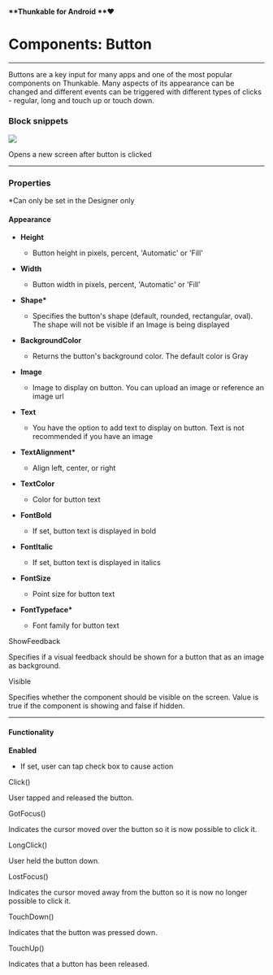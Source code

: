 #### **Thunkable for Android **❤

# Components: Button

---

Buttons are a key input for many apps and one of the most popular components on Thunkable. Many aspects of its appearance can be changed and different events can be triggered with different types of clicks - regular, long and touch up or touch down.

### Block snippets

![](https://lh6.googleusercontent.com/-eX4BJE0wpzpN0AcnFV2uxnemnpNmNgD57UV8ptfr8LNr1rupalQ2yRDT3LSLWamp7ZQjIIV3JIbjgLrfNWwoCvl1O2Q_aZ6dRnz5wpAq1JbFHZXeWeMbb2xyv-ebfCt0AVMzY4W)

Opens a new screen after button is clicked

---

### Properties

\*Can only be set in the Designer only

#### **Appearance**

* **Height**

  * Button height in pixels, percent, 'Automatic' or 'Fill'

* **Width**
  * Button width in pixels, percent, 'Automatic' or 'Fill'

* **Shape\***
  * Specifies the button's shape \(default, rounded, rectangular, oval\). The shape will not be visible if an Image is being displayed

* **BackgroundColor**

  * Returns the button's background color.  The default color is Gray

* **Image**

  * Image to display on button. You can upload an image or reference an image url

* **Text**
  * You have the option to add text to display on button.  Text is not recommended if you have an image

* **TextAlignment\***
  * Align left, center, or right

* **TextColor**
  * Color for button text

* **FontBold**

  * If set, button text is displayed in bold

* **FontItalic**

  * If set, button text is displayed in italics

* **FontSize**

  * Point size for button text

* **FontTypeface\***

  * Font family for button text





ShowFeedback

Specifies if a visual feedback should be shown for a button that as an image as background.



Visible

Specifies whether the component should be visible on the screen. Value is true if the component is showing and false if hidden.





---

#### Functionality

**Enabled**

* If set, user can tap check box to cause action

Click\(\)

User tapped and released the button.

GotFocus\(\)

Indicates the cursor moved over the button so it is now possible to click it.

LongClick\(\)

User held the button down.

LostFocus\(\)

Indicates the cursor moved away from the button so it is now no longer possible to click it.

TouchDown\(\)

Indicates that the button was pressed down.

TouchUp\(\)

Indicates that a button has been released.

